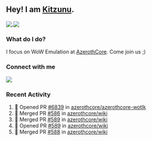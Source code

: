 ## Hey! I am [Kitzunu](https://Github.com/Kitzunu).

<a href="https://github-readme-stats.kitzunu.vercel.app/api?username=Kitzunu&show_icons=true&theme=dark">
  <img align="center" src="https://github-readme-stats.kitzunu.vercel.app/api?username=Kitzunu&show_icons=true&theme=dark" />
</a>
<a href="https://github-readme-stats.kitzunu.vercel.app/api?username=Kitzunu&show_icons=true&theme=dark">
  <img align="center" src="https://github-readme-stats.vercel.app/api/top-langs/?username=Kitzunu&layout=compact&theme=dark" />
</a>

### What do I do?

I focus on WoW Emulation at [AzerothCore](https://Github.com/AzerothCore). Come join us ;)

### Connect with me
[![](https://img.shields.io/badge/AzerothCore%20Discord-Connect%20with%20me!-green)](https://discord.com/invite/gkt4y2x)

### Recent Activity

<!--START_SECTION:activity-->
1. 💪 Opened PR [#6839](https://github.com/azerothcore/azerothcore-wotlk/pull/6839) in [azerothcore/azerothcore-wotlk](https://github.com/azerothcore/azerothcore-wotlk)
2. 🎉 Merged PR [#586](https://github.com/azerothcore/wiki/pull/586) in [azerothcore/wiki](https://github.com/azerothcore/wiki)
3. 🎉 Merged PR [#589](https://github.com/azerothcore/wiki/pull/589) in [azerothcore/wiki](https://github.com/azerothcore/wiki)
4. 💪 Opened PR [#589](https://github.com/azerothcore/wiki/pull/589) in [azerothcore/wiki](https://github.com/azerothcore/wiki)
5. 🎉 Merged PR [#588](https://github.com/azerothcore/wiki/pull/588) in [azerothcore/wiki](https://github.com/azerothcore/wiki)
<!--END_SECTION:activity-->
